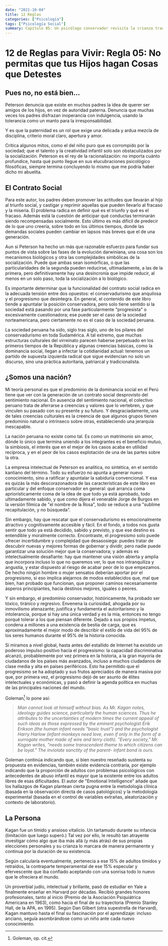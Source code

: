 ```yaml
---
date: "2021-10-04"
title: 12 Reglas
categories: ["Psicología"]
tags: ["Psicología Social"]
summary: Capítulo 05: Un psicólogo conservador revisita la crianza tradicional.
---
```


# 12 de Reglas para Vivir: Regla 05: No permitas que tus Hijos hagan Cosas que Detestes

## Pues no, no está bien...

Peterson denuncia que existe en muchos padres la idea de querer ser amigos de los hijos, en vez de autoridad paterna. Denuncia que muchas veces los padres disfrazan inoperancia con indulgencia, usando la tolerancia como un manto para la irresponsabilidad.

Y es que la paternidad es un rol que exige una delicada y ardua mezcla de disciplina, criterio moral claro, apertura y amor.

Crítica algunos mitos, como el del niño puro que es corrompido por la sociedad; que el talento y la creatividad infantil solo son obstaculizados por la socialización. Peterson es el rey de la racionalización: no importa cuánto profundice, hasta qué punto llegue en sus elucubraciones psicológico filosóficas, siempre termina concluyendo lo mismo que me podría haber dicho mi abuelita.

## El Contrato Social

Para este autor, los padres deben promover las actitudes que llevarán al hijo al triunfo social, y castigar y reprimir aquellas que pueden llevarlo al fracaso y la miseria. El problema radica en definir qué es el triunfo y qué es el fracaso. Además está la cuestión de anticipar qué conductas terminarán siendo recompensadas socialmente. Esto último es más difícil de predecir de lo que uno creería, sobre todo en los últimos tiempos, donde las demandas sociales pueden cambiar en lapsos más breves que el de una generación.

Aun si Peterson ha hecho un más que razonable esfuerzo para fundar sus puntos de vista sobre las fases de la evolución darwiniana, una cosa son los mecanismos biológicos y otra las complejidades simbólicas de la socialización. Puede que ambas sean isomórficas, o que las particularidades de la segunda pueden reducirse, ultimadamente, a las de la primera, pero definitivamente hay una desincronía que impide reducir, al menos en un solo paso, toda la socialización a lo biológico.

Es importante determinar que la funcionalidad del contrato social radica en la adecuada tensión entre dos opuestos: el conservadurismo que anquilosa y el progresismo que desintegra. En general, el contenido de este libro tiende a apuntalar la posición conservadora, pero solo tiene sentido si la sociedad está pasando por una fase particularmente "progresista" o excesivamente cuestionadora; ese puede ser el caso de la sociedad norteamericana, pero ciertamente no es el caso de la sociedad peruana.

La sociedad peruana ha sido, siglo tras siglo, uno de los pilares del conservadurismo en toda Sudamérica. A tal extremo, que muchas estructuras culturales del virreinato parecen haberse perpetuado en los primeros tiempos de la República y algunas creencias básicas, como la dominancia social, llegan a infectar la cotidianidad actual: tenemos un partido de supuesta izquierda radical que sigue evidencian no solo un discurso, sino una práctica autoritaria, patriarcal y tradicionalista.

## ¿Somos una nación?

Mi teoría personal es que el predominio de la dominancia social en el Perú tiene que ver con la generación de un contrato social desprovisto del sentimiento nacional. En ausencia del sentimiento nacional, el colectivo peruano trata de aferrarse a creencias y valores que lo vertebren, y que vinculen su pasado con su presente y su futuro. Y desgraciadamente, una de tales creencias culturales es la creencia de que algunos grupos tienen predominio natural o intrínseco sobre otras, estableciendo una jerarquía inescapable.

La nación peruana no existe como tal. Es como un matrimonio sin amor, dónde lo único que termina uniendo a los integrantes es el beneficio mutuo, la simbiosis, el interés que en el mejor de los casos acaba en utilidad recíproca, y en el peor de los casos explotación de una de las partes sobre la otra.

La empresa intelectual de Peterson es analítica, no sintética, en el sentido kantiano del término. Todo su esfuerzo no apunta a generar nuevo conocimiento, sino a ratificar y apuntalar la sabiduría convencional. Y esa es quizás la más descorazonadora de las características de este libro en particular y del enfoque conservador en general: qué arranca coma apriorísticamente coma de la idea de que todo ya está aprobado, todo ultimadamente sabido, y que como dijera el venerable Jorge de Burgos en la versión fílmica de "el nombre de la Rosa", todo se reduce a una "sublime recapitulación, y no búsqueda".

Sin embargo, hay que rescatar que el conservadurismo es emocionalmente atractivo y cognitivamente accesible y fácil. En el fondo, a todos nos gusta sentir que todo ya está decidido, sabido y previsto, y que ese destino es entendible y moralmente correcto. Encontraste, el progresismo solo puede ofrecer incertidumbre y complejidad que desasosiega: puedes tratar de descubrir nuevas y mejores formas de gobernar y dividir, pero nadie puede garantizar una solución mejor que la conservadora; y además es intelectualmente desafiante: hay que mantener una visión abierta y amplia que incorpora incluso lo que no queremos ver, lo que nos intranquiliza y angustia, y estar dispuesto al riesgo de acabar peor de lo que empezamos. De hecho ningún hombre o mujer sensatos deberían aportar por el progresismo, si eso implica alejarnos de modos establecidos que, mal que bien, han probado que funcionan, que proponer caminos necesariamente ásperos principiantes, hacia destinos mejores, iguales o peores.

Y sin embargo, el predominio conservador, históricamente, ha probado ser tóxico, tiránico y regresivo. Envenena la curiosidad, ahogada por su inmovilismo atenazante; justifica y fundamenta el autoritarismo y la intolerancia, porque si hay una única verdad y es la mía, entonces no tengo porqué tolerar a los que piensan diferente. Dejado a sus propios ímpetus, condena a millones a una existencia de bestia de carga, que es aproximadamente el mejor modo de describir el estilo de vida del 95% de los seres humanos durante el 95% de la historia conocida.

Sí miramos a nivel global, hasta antes del estallido de Internet ha existido un poderoso impulso positivo hacia el progresismo: la capacidad discriminativa alcanzó, probablemente por vez primera en la historia, a la gran mayoría de ciudadanos de los países más avanzados, incluso a muchos ciudadanos de clase media y alta en países periféricos. Esto ha permitido que el progresismo se ha adoptado y sus frutos apreciados de manera masiva por que, por primera vez, el progresismo dejó de ser asunto de élites intelectuales y económicas, y pasó a definir la agenda política en muchas de las principales naciones del mundo.


Goleman[^2] lo pone así:

> *Man cannot look at himself without bias. As Mr. Kagan notes, ideology guides
science, particularly the human sciences. Thus he attributes to the uncertainties of modern times the current appeal of such ideas as those expressed by the eminent psychologist Erik Erikson (the human infant needs "basic trust") and the psychologist Harry Harlow (infant monkeys need love, even if only in the form of a surrogate mother made of wire and terry cloth). "Every society," Mr. Kagan writes, "needs some transcendent theme to which citizens can be loyal." The inviolate sanctity of the parent- infant bond is ours.*

Goleman continúa indicando que, si bien nuestro reseñado sustenta su propuesta en evidencias, también existe evidencia contraria, por ejemplo indicando que la proporción de  adultos con problemas psicológicos con antecedentes de abuso infantil es mayor que la existente entre los adultos libres de esas dificultades. El autor de "Emotional Intelligence" añade que los hallazgos de Kagan plantean cierta pugna entre la metodología clínica (basada en la observación directa de casos patológicos) y la metodología experimental (basada en el control de variables extrañas, aleatorización y contexto de laboratorio).

## La Persona

Kagan fue un tímido y ansioso vitalicio. Un tartamudo durante su infancia
(limitación que luego superó.) Tal vez por ello, le resultó tan atrayente
investigar cómo algo que iba más allá (y más atrás) de sus propias elecciones personales y su crianza lo marcara de manera permanente y continua por la duración de su existencia.

Según calcularía eventualmente, pertenecía a ese 15% de adultos tímidos y retraídos, la contraparte temperamental de ese 15% especular y efervescente que iba confiado aceptando con una sonrisa todo lo nuevo que le ofreciera el mundo.

Un proverbial judío, intelectual y brillante, pasó de estudiar en Yale a finalmente enseñar en Harvard por décadas. Recibió grandes honores profesionales, tanto al inicio (Premio de la Asociación Psiquiátrica Americana en 1963), como hacia el final de su trayectoria (Premio Stanley Hall, de la APA, en 1995). Según Dan Gilbert (otra supestrella de Harvard), Kagan mantuvo hasta el final su fascinación por el aprendizaje: incluso anciano, seguía asombrándose como un niño ante cada nuevo conocimiento.









[^1]:[Reseña de "The Nature of the Child", por Daniel
Goleman](https://www.nytimes.com/1984/11/18/books/not-the-father-of-the-man.html)
[^2]: Goleman, op. cit. 
